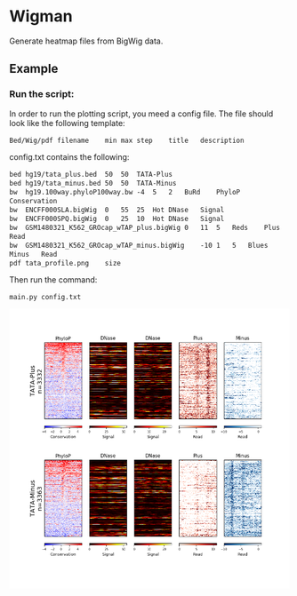Wigman
======


Generate heatmap files from BigWig data.

## Example
### Run the script:
In order to run the plotting script, you meed a config file. The file
 should look like the following template:
```
Bed/Wig/pdf filename    min max step    title   description
```

config.txt contains the following:
```
bed	hg19/tata_plus.bed	50	50	TATA-Plus
bed	hg19/tata_minus.bed	50	50	TATA-Minus
bw	hg19.100way.phyloP100way.bw	-4	5	2	BuRd	PhyloP	Conservation
bw	ENCFF000SLA.bigWig	0	55	25	Hot	DNase	Signal
bw	ENCFF000SPQ.bigWig	0	25	10	Hot	DNase	Signal
bw	GSM1480321_K562_GROcap_wTAP_plus.bigWig	0	11	5	Reds	Plus	Read
bw	GSM1480321_K562_GROcap_wTAP_minus.bigWig	-10	1	5	Blues	Minus	Read
pdf	tata_profile.png	size
```

Then run the command:

```
main.py config.txt
```


![Sample Image](Docs/Images/tata_profile.png "Wigman sample output")


